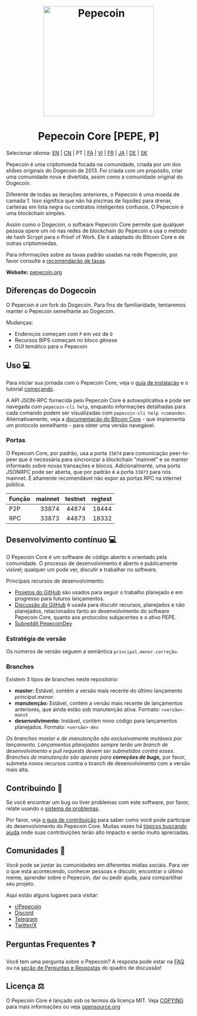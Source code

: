 <h1 align="center">
<img src="https://i.imgur.com/DDkfI9i.png" alt="Pepecoin" width="300"/>
<br/><br/>
Pepecoin Core [PEPE, Ᵽ]
</h1>

Selecionar idioma: [EN](./README.md) | [CN](./README_zh_CN.md) | PT | [FA](./README_fa_IR.md) | [VI](./README_vi_VN.md) | [FR](./README_fr_FR.md) | [JA](./README_ja_JP.md) | [DE](./README_de_DE.md) | [SK](./README_sk_SK.md)

Pepecoin é uma criptomoeda focada na comunidade, criada por um dos shibes originais do Dogecoin de 2013. Foi criada com um propósito, criar uma comunidade nova e divertida, assim como a comunidade original do Dogecoin.

Diferente de todas as iterações anteriores, o Pepecoin é uma moeda de camada 1. Isso significa que não há piscinas de liquidez para drenar, carteiras em lista negra ou contratos inteligentes confusos. O Pepecoin é uma blockchain simples.

Assim como o Dogecoin, o software Pepecoin Core permite que qualquer pessoa opere um nó nas redes de blockchain do Pepecoin e usa o método de hash Scrypt para o Proof of Work. Ele é adaptado do Bitcoin Core e de outras criptomoedas.

Para informações sobre as taxas padrão usadas na rede Pepecoin, por favor consulte a [recomendação de taxas](doc/fee-recommendation.md).

**Website:** [pepecoin.org](https://pepecoin.org)

## Diferenças do Dogecoin

O Pepecoin é um fork do Dogecoin. Para fins de familiaridade, tentaremos manter o Pepecoin semelhante ao Dogecoin.

Mudanças:

* Endereços começam com `P` em vez de `D`
* Recursos BIPS começam no bloco gênese
* GUI temático para o Pepecoin

## Uso 💻

Para iniciar sua jornada com o Pepecoin Core, veja o [guia de instalação](INSTALL.md) e o tutorial [começando](doc/getting-started.md).

A API JSON-RPC fornecida pelo Pepecoin Core é autoexplicativa e pode ser navegada com `pepecoin-cli help`, enquanto informações detalhadas para cada comando podem ser visualizadas com `pepecoin-cli help <comando>`. Alternativamente, veja a [documentação do Bitcoin Core](https://developer.bitcoin.org/reference/rpc/) - que implementa um protocolo semelhante - para obter uma versão navegável.

### Portas

O Pepecoin Core, por padrão, usa a porta `33874` para comunicação peer-to-peer que é necessária para sincronizar a blockchain "mainnet" e se manter informado sobre novas transações e blocos. Adicionalmente, uma porta JSONRPC pode ser aberta, que por padrão é a porta `33873` para nós mainnet. É altamente recomendável não expor as portas RPC na internet pública.

| Função | mainnet | testnet | regtest |
| :------- | ------: | ------: | ------: |
| P2P      |   33874 |   44874 |   18444 |
| RPC      |   33873 |   44873 |   18332 |

## Desenvolvimento contínuo 💻

O Pepecoin Core é um software de código aberto e orientado pela comunidade. O processo de desenvolvimento é aberto e publicamente visível; qualquer um pode ver, discutir e trabalhar no software.

Principais recursos de desenvolvimento:

* [Projetos do GitHub](https://github.com/pepecoinppc/pepecoin/projects) são usados para seguir o trabalho planejado e em progresso para futuros lançamentos.
* [Discussão do GitHub](https://github.com/pepecoinppc/pepecoin/discussions) é usada para discutir recursos, planejados e não planejados, relacionados tanto ao desenvolvimento do software Pepecoin Core, quanto aos protocolos subjacentes e o ativo PEPE.
* [Subreddit PepecoinDev](https://www.reddit.com/r/pepecoindev/)

### Estratégia de versão
Os números de versão seguem a semântica ```principal.menor.correção```.

### Branches
Existem 3 tipos de branches neste repositório:

- **master:** Estável, contém a versão mais recente do último lançamento *principal.menor*.
- **manutenção:** Estável, contém a versão mais recente de lançamentos anteriores, que ainda estão sob manutenção ativa. Formato: ```<versão>-manut```
- **desenvolvimento:** Instável, contém novo código para lançamentos planejados. Formato: ```<versão>-dev```

*Os branches master e de manutenção são exclusivamente mutáveis por lançamento. Lançamentos planejados sempre terão um branch de desenvolvimento e pull requests devem ser submetidos contra esses. Branches de manutenção são apenas para **correções de bugs,*** por favor, submeta novos recursos contra o branch de desenvolvimento com a versão mais alta.

## Contribuindo 🤝

Se você encontrar um bug ou tiver problemas com este software, por favor, relate usando o [sistema de problemas](https://github.com/pepecoinppc/pepecoin/issues/new?assignees=&labels=bug&template=bug_report.md&title=%5Bbug%5D+).

Por favor, veja [o guia de contribuição](CONTRIBUTING.md) para saber como você pode participar do desenvolvimento do Pepecoin Core. Muitas vezes há [tópicos buscando ajuda](https://github.com/pepecoinppc/pepecoin/labels/help%20wanted) onde suas contribuições terão alto impacto e serão muito apreciadas.

## Comunidades 🐸

Você pode se juntar às comunidades em diferentes mídias sociais.
Para ver o que está acontecendo, conhecer pessoas e discutir, encontrar o último meme, aprender sobre o Pepecoin, dar ou pedir ajuda, para compartilhar seu projeto.

Aqui estão alguns lugares para visitar:

* [r/Pepecoin](https://www.reddit.com/r/pepecoin/)
* [Discord](https://pepecoin.org/discord)
* [Telegram](https://t.me/PepecoinGroup)
* [Twitter/X](https://twitter.com/PepecoinNetwork)

## Perguntas Frequentes ❓

Você tem uma pergunta sobre o Pepecoin? A resposta pode estar na [FAQ](doc/FAQ.md) ou na [seção de Perguntas e Respostas](https://github.com/pepecoinppc/pepecoin/discussions/categories/q-a) do quadro de discussão!

## Licença ⚖️
O Pepecoin Core é lançado sob os termos da licença MIT. Veja
[COPYING](COPYING) para mais informações ou veja
[opensource.org](https://opensource.org/licenses/MIT)
